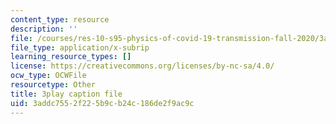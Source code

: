 ```yaml
---
content_type: resource
description: ''
file: /courses/res-10-s95-physics-of-covid-19-transmission-fall-2020/3addc7552f225b9cb24c186de2f9ac9c_t4P_zSJbods.vtt
file_type: application/x-subrip
learning_resource_types: []
license: https://creativecommons.org/licenses/by-nc-sa/4.0/
ocw_type: OCWFile
resourcetype: Other
title: 3play caption file
uid: 3addc755-2f22-5b9c-b24c-186de2f9ac9c
---
```

